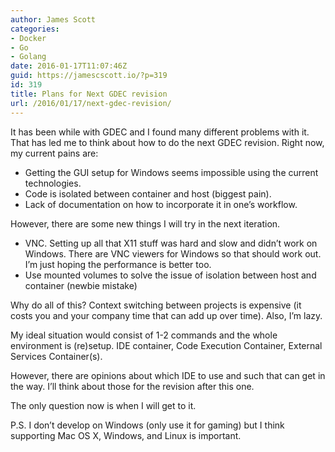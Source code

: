 ```yaml
---
author: James Scott
categories:
- Docker
- Go
- Golang
date: 2016-01-17T11:07:46Z
guid: https://jamescscott.io/?p=319
id: 319
title: Plans for Next GDEC revision
url: /2016/01/17/next-gdec-revision/
---
```


It has been while with GDEC and I found many different problems with it. That has led me to think about how to do the next GDEC revision. Right now, my current pains are:

  * Getting the GUI setup for Windows seems impossible using the current technologies.
  * Code is isolated between container and host (biggest pain).
  * Lack of documentation on how to incorporate it in one&#8217;s workflow.

However, there are some new things I will try in the next iteration.

  * VNC. Setting up all that X11 stuff was hard and slow and didn&#8217;t work on Windows. There are VNC viewers for Windows so that should work out. I&#8217;m just hoping the performance is better too.
  * Use mounted volumes to solve the issue of isolation between host and container (newbie mistake)

Why do all of this? Context switching between projects is expensive (it costs you and your company time that can add up over time). Also, I&#8217;m lazy.

My ideal situation would consist of 1-2 commands and the whole environment is (re)setup. IDE container, Code Execution Container, External Services Container(s).

However, there are opinions about which IDE to use and such that can get in the way. I&#8217;ll think about those for the revision after this one.

The only question now is when I will get to it.

P.S. I don&#8217;t develop on Windows (only use it for gaming) but I think supporting Mac OS X, Windows, and Linux is important.